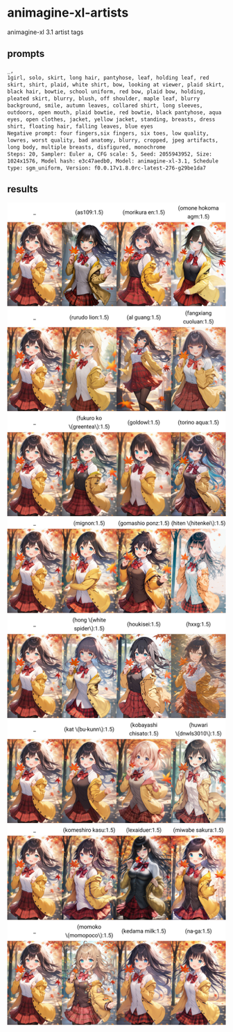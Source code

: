 # animagine-xl-artists
animagine-xl 3.1 artist tags

## prompts
```
_,
1girl, solo, skirt, long hair, pantyhose, leaf, holding leaf, red skirt, shirt, plaid, white shirt, bow, looking at viewer, plaid skirt, black hair, bowtie, school uniform, red bow, plaid bow, holding, pleated skirt, blurry, blush, off shoulder, maple leaf, blurry background, smile, autumn leaves, collared shirt, long sleeves, outdoors, open mouth, plaid bowtie, red bowtie, black pantyhose, aqua eyes, open clothes, jacket, yellow jacket, standing, breasts, dress shirt, floating hair, falling leaves, blue eyes
Negative prompt: four fingers,six fingers, six toes, low quality, lowres, worst quality, bad anatomy, blurry, cropped, jpeg artifacts, long body, multiple breasts, disfigured, monochrome
Steps: 20, Sampler: Euler a, CFG scale: 5, Seed: 2055943952, Size: 1024x1576, Model hash: e3c47aedb0, Model: animagine-xl-3.1, Schedule type: sgm_uniform, Version: f0.0.17v1.8.0rc-latest-276-g29be1da7
```

## results

![image](imgs/xyz_grid-0025-2055943952.jpg)
![image](imgs/xyz_grid-0026-2055943952.jpg)
![image](imgs/xyz_grid-0027-2055943952.jpg)
![image](imgs/xyz_grid-0030-2055943952.jpg)
![image](imgs/xyz_grid-0031-2055943952.jpg)
![image](imgs/xyz_grid-0032-2055943952.jpg)
![image](imgs/xyz_grid-0035-2055943952.jpg)
![image](imgs/xyz_grid-0036-2055943952.jpg)
